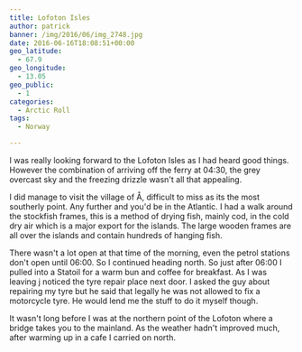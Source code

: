```yaml
---
title: Lofoton Isles
author: patrick
banner: /img/2016/06/img_2748.jpg
date: 2016-06-16T18:08:51+00:00
geo_latitude:
  - 67.9
geo_longitude:
  - 13.05
geo_public:
  - 1
categories:
  - Arctic Roll
tags:
  - Norway

---
```

I was really looking forward to the Lofoton Isles as I had heard good things. However the combination of arriving off the ferry at 04:30, the grey overcast sky and the freezing drizzle wasn't all that appealing.

I did manage to visit the village of Å, difficult to miss as its the most southerly point. Any further and you'd be in the Atlantic. I had a walk around the stockfish frames, this is a method of drying fish, mainly cod, in the cold dry air which is a major export for the islands. The large wooden frames are all over the islands and contain hundreds of hanging fish.

There wasn't a lot open at that time of the morning, even the petrol stations don't open until 06:00. So I continued heading north. So just after 06:00 I pulled into a Statoil for a warm bun and coffee for breakfast. As I was leaving j noticed the tyre repair place next door. I asked the guy about repairing my tyre but he said that legally he was not allowed to fix a motorcycle tyre. He would lend me the stuff to do it myself though.

It wasn't long before I was at the northern point of the Lofoton where a bridge takes you to the mainland. As the weather hadn't improved much, after warming up in a cafe I carried on north.